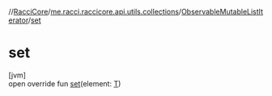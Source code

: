 //[RacciCore](../../../index.md)/[me.racci.raccicore.api.utils.collections](../index.md)/[ObservableMutableListIterator](index.md)/[set](set.md)

# set

[jvm]\
open override fun [set](set.md)(element: [T](index.md))
